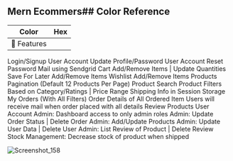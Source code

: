 
## Mern Ecommers## Color Reference

| Color             | Hex                                                                |
| ----------------- | ------------------------------------------------------------------ |
| 🚀 Features
Login/Signup User Account
Update Profile/Password User Account
Reset Password Mail using Sendgrid
Cart Add/Remove Items | Update Quantities
Save For Later Add/Remove Items
Wishlist Add/Remove Items
Products Pagination (Default 12 Products Per Page)
Product Search
Product Filters Based on Category/Ratings | Price Range
Shipping Info in Session Storage
My Orders (With All Filters)
Order Details of All Ordered Item
Users will receive mail when order placed with all details
Review Products User Account
Admin: Dashboard access to only admin roles
Admin: Update Order Status | Delete Order
Admin: Add/Update Products
Admin: Update User Data | Delete User
Admin: List Review of Product | Delete Review
Stock Management: Decrease stock of product when shipped










![Screenshot_158](https://user-images.githubusercontent.com/76893448/168978812-4d469737-3f5a-4b5c-b442-c5262bcb0832.png)

